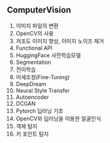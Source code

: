 ## ComputerVision
1. 이미지 파일의 변환
2. OpenCV의 사용
3. 저조도 이미지 향상, 이미지 노이즈 제거
4. Functional API
5. HuggingFace 사전학습모델
6. Segmentation
7. 전이학습
8. 미세조정(Fine-Tuning)
9. DeepDream
10. Neural Style Transfer
11. Autoencoder
12. DCGAN
13. Pytorch 딥러닝 기초
14. OpenCV와 딥러닝을 이용한 얼굴인식
15. 객체 탐지
16. 키 포인트 탐지

